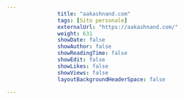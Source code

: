 ---
                title: "aakashnand.com"
                tags: [Sito personale]
                externalUrl: "https://aakashnand.com/"
                weight: 631
                showDate: false
                showAuthor: false
                showReadingTime: false
                showEdit: false
                showLikes: false
                showViews: false
                layoutBackgroundHeaderSpace: false
                ---

